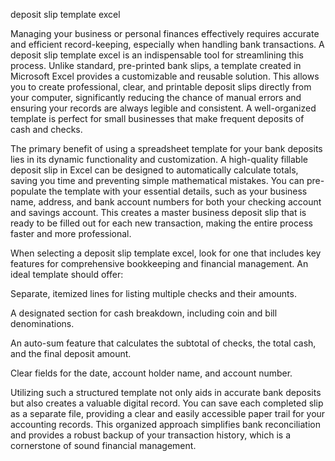 deposit slip template excel


Managing your business or personal finances effectively requires accurate and efficient record-keeping, especially when handling bank transactions. A deposit slip template excel is an indispensable tool for streamlining this process. Unlike standard, pre-printed bank slips, a template created in Microsoft Excel provides a customizable and reusable solution. This allows you to create professional, clear, and printable deposit slips directly from your computer, significantly reducing the chance of manual errors and ensuring your records are always legible and consistent. A well-organized template is perfect for small businesses that make frequent deposits of cash and checks.



The primary benefit of using a spreadsheet template for your bank deposits lies in its dynamic functionality and customization. A high-quality fillable deposit slip in Excel can be designed to automatically calculate totals, saving you time and preventing simple mathematical mistakes. You can pre-populate the template with your essential details, such as your business name, address, and bank account numbers for both your checking account and savings account. This creates a master business deposit slip that is ready to be filled out for each new transaction, making the entire process faster and more professional.



When selecting a deposit slip template excel, look for one that includes key features for comprehensive bookkeeping and financial management. An ideal template should offer:




Separate, itemized lines for listing multiple checks and their amounts.


A designated section for cash breakdown, including coin and bill denominations.


An auto-sum feature that calculates the subtotal of checks, the total cash, and the final deposit amount.


Clear fields for the date, account holder name, and account number.




Utilizing such a structured template not only aids in accurate bank deposits but also creates a valuable digital record. You can save each completed slip as a separate file, providing a clear and easily accessible paper trail for your accounting records. This organized approach simplifies bank reconciliation and provides a robust backup of your transaction history, which is a cornerstone of sound financial management.
